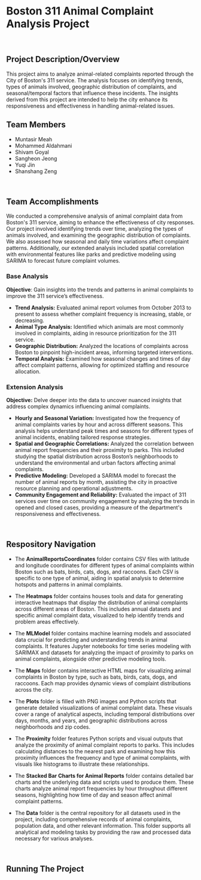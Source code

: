 # Boston 311 Animal Complaint Analysis Project
<br>

## Project Description/Overview 
This project aims to analyze animal-related complaints reported through the City of Boston's 311 service. The analysis focuses on identifying trends, types of animals involved, geographic distribution of complaints, and seasonal/temporal factors that influence these incidents. The insights derived from this project are intended to help the city enhance its responsiveness and effectiveness in handling animal-related issues.
<br>

## Team Members
 - Muntasir Meah
 - Mohammed Aldahmani
 - Shivam Goyal
 - Sangheon Jeong
 - Yuqi Jin
 - Shanshang Zeng
<br>

## Team Accomplishments

We conducted a comprehensive analysis of animal complaint data from Boston's 311 service, aiming to enhance the effectiveness of city responses. Our project involved identifying trends over time, analyzing the types of animals involved, and examining the geographic distribution of complaints. We also assessed how seasonal and daily time variations affect complaint patterns. Additionally, our extended analysis included spatial correlation with environmental features like parks and predictive modeling using SARIMA to forecast future complaint volumes.

### Base Analysis
**Objective**: Gain insights into the trends and patterns in animal complaints to improve the 311 service’s effectiveness.

 - **Trend Analysis:** Evaluated animal report volumes from October 2013 to present to assess whether complaint frequency is increasing, stable, or decreasing.
 - **Animal Type Analysis:** Identified which animals are most commonly involved in complaints, aiding in resource prioritization for the 311 service.
 - **Geographic Distribution:** Analyzed the locations of complaints across Boston to pinpoint high-incident areas, informing targeted interventions.
 - **Temporal Analysis:** Examined how seasonal changes and times of day affect complaint patterns, allowing for optimized staffing and resource allocation.

### Extension Analysis 
**Objective:** Delve deeper into the data to uncover nuanced insights that address complex dynamics influencing animal complaints.

- **Hourly and Seasonal Variation:** Investigated how the frequency of animal complaints varies by hour and across different seasons. This analysis helps understand peak times and seasons for different types of animal incidents, enabling tailored response strategies.
- **Spatial and Geographic Correlations:** Analyzed the correlation between animal report frequencies and their proximity to parks. This included studying the spatial distribution across Boston’s neighborhoods to understand the environmental and urban factors affecting animal complaints.
- **Predictive Modeling:** Developed a SARIMA model to forecast the number of animal reports by month, assisting the city in proactive resource planning and operational adjustments.
- **Community Engagement and Reliability:** Evaluated the impact of 311 services over time on community engagement by analyzing the trends in opened and closed cases, providing a measure of the department's responsiveness and effectiveness.
<br>

## Respository Navigation
 - The **AnimalReportsCoordinates** folder contains CSV files with latitude and longitude coordinates for different types of animal complaints within Boston such as bats, birds, cats, dogs, and raccoons. Each CSV is specific to one type of animal, aiding in spatial analysis to determine hotspots and patterns in animal complaints.
   
 - The **Heatmaps** folder contains houses tools and data for generating interactive heatmaps that display the distribution of animal complaints across different areas of Boston. This includes annual datasets and specific animal complaint data, visualized to help identify trends and problem areas effectively.
   
 - The **MLModel** folder contains machine learning models and associated data crucial for predicting and understanding trends in animal complaints. It features Jupyter notebooks for time series modeling with SARIMAX and datasets for analyzing the impact of proximity to parks on animal complaints, alongside other predictive modeling tools.
   
 - The **Maps** folder contains interactive HTML maps for visualizing animal complaints in Boston by type, such as bats, birds, cats, dogs, and raccoons. Each map provides dynamic views of complaint distributions across the city.
   
 - The **Plots** folder is filled with PNG images and Python scripts that generate detailed visualizations of animal complaint data. These visuals cover a range of analytical aspects, including temporal distributions over days, months, and years, and geographic distributions across neighborhoods and zip codes.
   
 - The **Proximity** folder features Python scripts and visual outputs that analyze the proximity of animal complaint reports to parks. This includes calculating distances to the nearest park and examining how this proximity influences the frequency and type of animal complaints, with visuals like histograms to illustrate these relationships.
   
 - The **Stacked Bar Charts for Animal Reports** folder contains detailed bar charts and the underlying data and scripts used to produce them. These charts analyze animal report frequencies by hour throughout different seasons, highlighting how time of day and season affect animal complaint patterns.
   
 - The **Data** folder is the central repository for all datasets used in the project, including comprehensive records of animal complaints, population data, and other relevant information. This folder supports all analytical and modeling tasks by providing the raw and processed data necessary for various analyses.

<br>

## Running The Project
<br>
